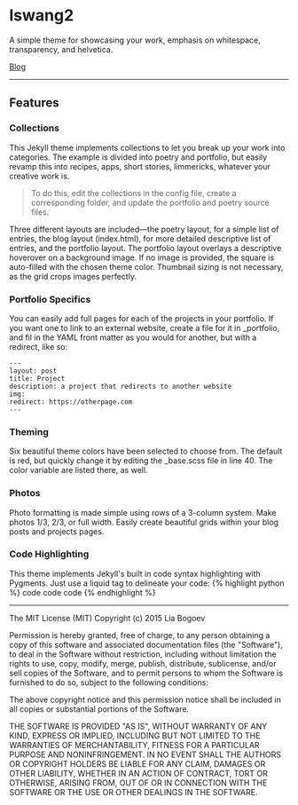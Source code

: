 # lswang2
A simple theme for showcasing your work, emphasis on whitespace, transparency, and helvetica. 


<a href="https://lswang2.github.io">Blog</a>

<hr/>


## Features

### Collections
This Jekyll theme implements collections to let you break up your work into categories. The example is divided into poetry and portfolio, but easily revamp this into recipes, apps, short stories, limmericks, whatever your creative work is. 
> To do this, edit the collections in the config file, create a corresponding folder, and update the portfolio and poetry source files. 

Three different layouts are included—the poetry layout, for a simple list of entries, the blog layout (index.html), for more detailed descriptive list of entries, and the portfolio layout. The portfolio layout overlays a descriptive hoverover on a background image. If no image is provided, the square is auto-filled with the chosen theme color. Thumbnail sizing is not necessary, as the grid crops images perfectly. 

### Portfolio Specifics
You can easily add full pages for each of the projects in your portfolio. If you want one to link to an external website, create a file for it in _portfolio, and  fil in the YAML front matter as you would for another, but with a redirect, like so: 

	---
	layout: post
	title: Project
	description: a project that redirects to another website
	img:
	redirect: https://otherpage.com
	--- 

### Theming
Six beautiful theme colors have been selected to choose from. The default is red, but quickly change it by editing the _base.scss file in line 40. The color variable are listed there, as well. 

### Photos
Photo formatting is made simple using rows of a 3-column system. Make photos 1/3, 2/3, or full width. Easily create beautiful grids within your blog posts and projects pages. 

### Code Highlighting
This theme implements Jekyll's built in code syntax highlighting with Pygments. Just use a liquid tag to delineate your code: 
{% highlight python %}
	code code code
{% endhighlight %}


<hr/>
The MIT License (MIT)
Copyright (c) 2015 Lia Bogoev

Permission is hereby granted, free of charge, to any person obtaining a copy of this software and associated documentation files (the "Software"), to deal in the Software without restriction, including without limitation the rights to use, copy, modify, merge, publish, distribute, sublicense, and/or sell copies of the Software, and to permit persons to whom the Software is furnished to do so, subject to the following conditions:

The above copyright notice and this permission notice shall be included in all copies or substantial portions of the Software.

THE SOFTWARE IS PROVIDED "AS IS", WITHOUT WARRANTY OF ANY KIND, EXPRESS OR IMPLIED, INCLUDING BUT NOT LIMITED TO THE WARRANTIES OF MERCHANTABILITY, FITNESS FOR A PARTICULAR PURPOSE AND NONINFRINGEMENT. IN NO EVENT SHALL THE AUTHORS OR COPYRIGHT HOLDERS BE LIABLE FOR ANY CLAIM, DAMAGES OR OTHER LIABILITY, WHETHER IN AN ACTION OF CONTRACT, TORT OR OTHERWISE, ARISING FROM, OUT OF OR IN CONNECTION WITH THE SOFTWARE OR THE USE OR OTHER DEALINGS IN THE SOFTWARE.

